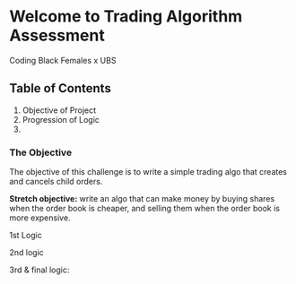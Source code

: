 
# Welcome to Trading Algorithm Assessment
Coding Black Females x UBS

## Table of Contents
1. Objective of Project
2. Progression of Logic
3. 

### The Objective

The objective of this challenge is to write a simple trading algo that creates and cancels child orders.

**Stretch objective:** write an algo that can make money by buying shares when the order book is cheaper, and selling them when the order book is more expensive.


1st Logic


2nd logic


3rd & final logic:


